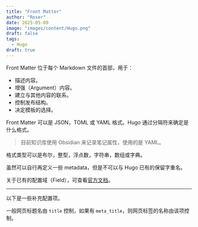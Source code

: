 ```yaml
---
title: "Front Matter"
author: "Roser"
date: 2025-05-09
image: "images/content/Hugo.png"
draft: false
tags:
  - Hugo
draft: true
---
```

Front Matter 位于每个 Markdown 文件的首部，用于：
- 描述内容。
- 增强（Argument）内容。
- 建立与其他内容的联系。
- 控制发布结构。
- 决定模板的选择。

Front Matter 可以是 JSON，TOML 或 YAML 格式。Hugo 通过分隔符来确定是什么格式。

> 目前知识库使用 Obsidian 来记录笔记属性，使用的是 YAML。

格式类型可以是布尔，整型，浮点数，字符串，数组或字典。

虽然可以自行再定义一些 metadata，但是不可以与 Hugo 已有的保留字重名。

关于已有的配置域（Field），可查看[官方文档](https://gohugo.io/content-management/front-matter/#fields)。
***
以下是一些补充配置项。

一般网页标题名由 `title` 控制，如果有 `meta_title`，则网页标签的名称由该项控制。
